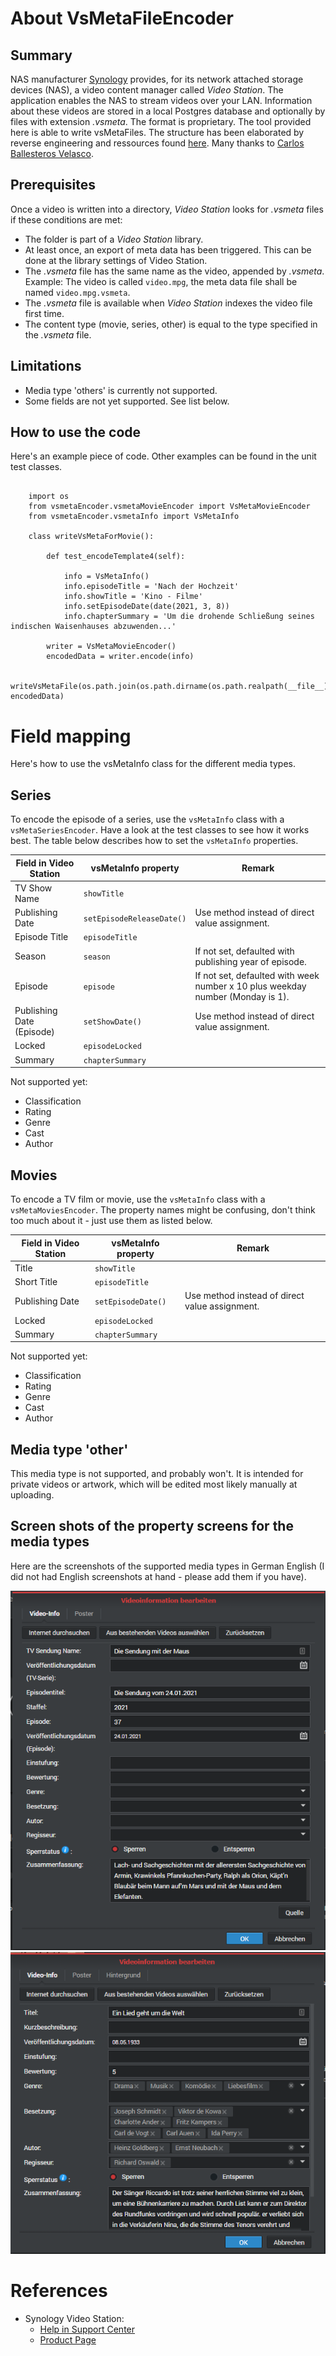 # About VsMetaFileEncoder
## Summary
NAS manufacturer [Synology](https://www.synology.com/) provides, for its network attached storage devices (NAS), a video content manager called *Video Station*. The application enables the NAS to stream videos over your LAN. Information about these videos are stored in a local Postgres database and optionally by files with extension *.vsmeta*. The format is proprietary. 
The tool provided here is able to write vsMetaFiles. The structure has been elaborated by reverse engineering and ressources found [here](https://gist.github.com/soywiz/2c10feb1231e70aca19a58aca9d6c16a). Many thanks to [Carlos Ballesteros Velasco](https://github.com/soywiz).

## Prerequisites
Once a video is written into a directory, *Video Station* looks for *.vsmeta* files if these conditions are met:
* The folder is part of a *Video Station* library.
* At least once, an export of meta data has been triggered. This can be done at the library settings of Video Station.
* The *.vsmeta* file has the same name as the video, appended by *.vsmeta*.
Example: The video is called `video.mpg`, the meta data file shall be named `video.mpg.vsmeta`.
* The *.vsmeta* file is available when *Video Station* indexes the video file first time.
* The content type (movie, series, other) is equal to the type specified in the *.vsmeta* file.

## Limitations
* Media type 'others' is currently not supported.
* Some fields are not yet supported. See list below.

## How to use the code

Here's an example piece of code. Other examples can be found in the unit test classes.

```python:

    import os
    from vsmetaEncoder.vsmetaMovieEncoder import VsMetaMovieEncoder
    from vsmetaEncoder.vsmetaInfo import VsMetaInfo
    
    class writeVsMetaForMovie():

        def test_encodeTemplate4(self):
            
            info = VsMetaInfo()
            info.episodeTitle = 'Nach der Hochzeit'
            info.showTitle = 'Kino - Filme'
            info.setEpisodeDate(date(2021, 3, 8))
            info.chapterSummary = 'Um die drohende Schließung seines indischen Waisenhauses abzuwenden...'

        writer = VsMetaMovieEncoder()
        encodedData = writer.encode(info)

        writeVsMetaFile(os.path.join(os.path.dirname(os.path.realpath(__file__)),'videp.mp4.vsmeta'), encodedData)
```


# Field mapping

Here's how to use the vsMetaInfo class for the different media types.

## Series

To encode the episode of a series, use the `vsMetaInfo` class with a `vsMetaSeriesEncoder`. Have a look at the test classes to see how it works best. The table below describes how to set the `vsMetaInfo` properties.

Field in Video Station | vsMetaInfo property | Remark
---------------------- | ------------------- | ----------------
TV Show Name           | `showTitle`
Publishing Date        | `setEpisodeReleaseDate()` | Use method instead of direct value assignment.
Episode Title          | `episodeTitle`
Season                 | `season`            | If not set, defaulted with publishing year of episode.
Episode                | `episode`           | If not set, defaulted with week number x 10 plus weekday number (Monday is 1).
Publishing Date (Episode)| `setShowDate()`   | Use method instead of direct value assignment.
Locked                 | `episodeLocked`
Summary                | `chapterSummary`

Not supported yet:

* Classification
* Rating
* Genre
* Cast
* Author

## Movies

To encode a TV film or movie, use the `vsMetaInfo` class with a `vsMetaMoviesEncoder`. The property names might be confusing, don't think too much about it - just use them as listed below.

Field in Video Station | vsMetaInfo property | Remark
---------------------- | ------------------- | ----------------
Title                  | `showTitle`
Short Title          | `episodeTitle`
Publishing Date        | `setEpisodeDate()`   | Use method instead of direct value assignment.
Locked                 | `episodeLocked`
Summary                | `chapterSummary`

Not supported yet: 

* Classification
* Rating
* Genre
* Cast
* Author

## Media type 'other'

This media type is not supported, and probably won't. It is intended for private videos or artwork, which will be edited most likely manually at uploading.

## Screen shots of the property screens for the media types

Here are the screenshots of the supported media types in German English (I did not had English screenshots at hand - please add them if you have).

![Properties of series](doc/properties_series.png) ![Properties of movies](doc/properties_movie.png)

# References

* Synology Video Station: 
    * [Help in Support Center](https://www.synology.com/en-en/knowledgebase/DSM/help/VideoStation/VideoStation_desc)
    * [Product Page](https://www.synology.com/en-en/dsm/feature/video_station)